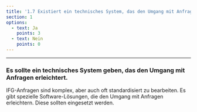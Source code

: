 ```yaml
---
title: '1.7 Existiert ein technisches System, das den Umgang mit Anfragen erleichtert?'
section: 1
options:
  - text: Ja
    points: 3
  - text: Nein
    points: 0
---
```


---

### Es sollte ein technisches System geben, das den Umgang mit Anfragen erleichtert.

IFG-Anfragen sind komplex, aber auch oft standardisiert zu bearbeiten. Es gibt spezielle Software-Lösungen, die den Umgang mit Anfragen erleichtern. Diese sollten eingesetzt werden.
